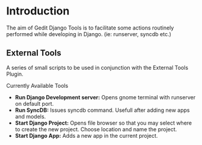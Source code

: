 # Introduction
The aim of Gedit Django Tools is to facilitate some actions routinely performed while developing in Django. (ie: runserver, syncdb etc.)

## External Tools
A series of small scripts to be used in conjunction with the External Tools Plugin.

Currently Available Tools

- **Run Django Development server:** Opens gnome terminal with runserver on default port.
- **Run SyncDB:** Issues syncdb command. Usefull after adding new apps and models.
- **Start Django Project:** Opens file browser so that you may select where to create the new project. Choose location and name the project.
- **Start Django App:** Adds a new app in the current project.
